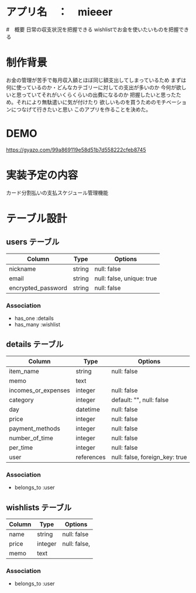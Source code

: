 # アプリ名　：　mieeer

#　概要
日常の収支状況を把握できる
wishlistでお金を使いたいものを把握できる

# 制作背景
お金の管理が苦手で毎月収入額とほぼ同じ額支出してしまっているため
まずは何に使っているのか・どんなカテゴリーに対しての支出が多いのか
今何が欲しいと思っていてそれがいくらくらいの出費になるのか
把握したいと思ったため。それにより無駄遣いに気が付けたり
欲しいものを買うためのモチベーションにつなげて行きたいと思い
このアプリを作ることを決めた。

# DEMO

https://gyazo.com/99a869119e58d51b7d558222cfeb8745

# 実装予定の内容
カード分割払いの支払スケジュール管理機能


# テーブル設計

## users テーブル
| Column             | Type   | Options                   |
| ------------------ | ------ | ------------------------- |
| nickname           | string | null: false               |
| email              | string | null: false, unique: true |
| encrypted_password | string | null: false               |


### Association
- has_one :details
- has_many :wishlist


## details テーブル
| Column              | Type            | Options                        |
| ------------------- | --------------- | ------------------------------ |
| item_name           | string          | null: false                    |
| memo                | text            |                                |
| incomes_or_expenses | integer         | null: false                    |
| category            | integer         | default: "", null: false       |
| day                 | datetime        | null: false                    |
| price               | integer         | null: false                    |
| payment_methods     | integer         | null: false                    |
| number_of_time      | integer         | null: false                    |
| per_time            | integer         | null: false                    |
| user                | references      | null: false, foreign_key: true |

### Association
- belongs_to :user

## wishlists テーブル
| Column        | Type            | Options                        |
| ------------- | --------------- | ------------------------------ |
| name          | string          | null: false                    |
| price         | integer         | null: false,                   |
| memo          | text            |                                |

### Association
- belongs_to :user

